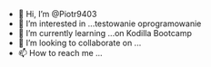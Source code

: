 - 👋 Hi, I’m @Piotr9403
- 👀 I’m interested in ...testowanie oprogramowanie
- 🌱 I’m currently learning ...on Kodilla Bootcamp
- 💞️ I’m looking to collaborate on ...
- 📫 How to reach me ...

<!---
Piotr9403/Piotr9403 is a ✨ special ✨ repository because its `README.md` (this file) appears on your GitHub profile.
You can click the Preview link to take a look at your changes.
--->
